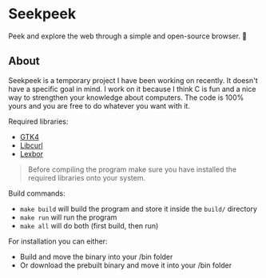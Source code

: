 
# Seekpeek 

Peek and explore the web through a simple and open-source browser. 🔎

## About

Seekpeek is a temporary project I have been working on recently. It doesn't have a specific goal in mind. I work on it because I think C is fun and a nice way to strengthen your knowledge about computers. The code is 100% yours and you are free to do whatever you want with it.

Required libraries: 
 - <a href="https://docs.gtk.org/gtk4/">GTK4</a>
 - <a href="https://curl.se/libcurl/">Libcurl</a>
 - <a href="https://github.com/lexbor/lexbor">Lexbor</a>

> Before compiling the program make sure you have installed the required libraries onto your system.

Build commands: 
 - `make build` will build the program and store it inside the `build/` directory
 - `make run` will run the program
 - `make all` will do both (first build, then run)

For installation you can either:
 - Build and move the binary into your /bin folder
 - Or download the prebuilt binary and move it into your /bin folder
